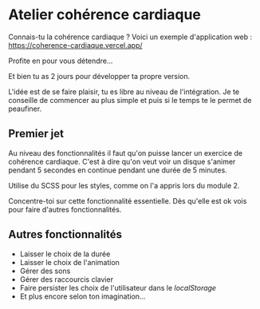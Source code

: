 # Atelier cohérence cardiaque

Connais-tu la cohérence cardiaque ? Voici un exemple d'application web : https://coherence-cardiaque.vercel.app/

Profite en pour vous détendre... 

Et bien tu as 2 jours pour développer ta propre version.

L'idée est de se faire plaisir, tu es libre au niveau de l'intégration. Je te conseille de commencer au plus simple et puis si le temps te le permet de peaufiner.

## Premier jet 

Au niveau des fonctionnalités il faut qu'on puisse lancer un exercice de cohérence cardiaque. C'est à dire qu'on veut voir un disque s'animer pendant 5 secondes en continue pendant une durée de 5 minutes.

Utilise du SCSS pour les styles, comme on l'a appris lors du module 2.

Concentre-toi sur cette fonctionnalité essentielle. Dès qu'elle est ok vois pour faire d'autres fonctionnalités.

## Autres fonctionnalités

- Laisser le choix de la durée
- Laisser le choix de l'animation
- Gérer des sons
- Gérer des raccourcis clavier
- Faire persister les choix de l'utilisateur dans le _localStorage_
- Et plus encore selon ton imagination...

